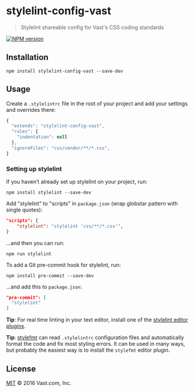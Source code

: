 # stylelint-config-vast
> Stylelint shareable config for Vast's CSS coding standards

[![NPM version](https://badge.fury.io/js/stylelint-config-vast.svg)](https://www.npmjs.org/package/stylelint-config-vast)

## Installation

    npm install stylelint-config-vast --save-dev

## Usage

Create a `.stylelintrc` file in the root of your project and add your settings and overrides there:

```javascript
{
  "extends": "stylelint-config-vast",
  "rules": {
    "indentation": null
  },
  "ignoreFiles": "css/vendor/**/*.css",
}
```

### Setting up stylelint

If you haven’t already set up stylelint on your project, run:

    npm install stylelint --save-dev

Add "stylelint" to "scripts" in `package.json` (wrap globstar pattern with single quotes):

```json
"scripts": {
    "stylelint": "stylelint 'css/**/*.css'",
}
```

...and then you can run:

    npm run stylelint

To add a Git pre-commit hook for stylelint, run:

    npm install pre-commit --save-dev

...and add this to `package.json`:

```json
"pre-commit": [
  "stylelint"
]
```

**Tip**: For real time linting in your text editor, install one of the [stylelint editor plugins](http://stylelint.io/user-guide/complementary-tools/#editor-plugins).

**Tip**: [stylefmt](https://github.com/morishitter/stylefmt) can read `.stylelintrc` configuration files and automatically format the code and fix most styling errors. It can be used in many ways, but probably the easiest way is to install the `stylefmt` editor plugin.

## License

[MIT](LICENSE) © 2016 Vast.com, Inc.
